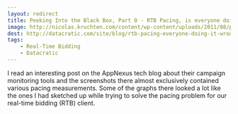 ```yaml
---
layout: redirect
title: Peeking Into the Black Box, Part 0 - RTB Pacing, is everyone doing it wrong?
image: http://nicolas.kruchten.com/content/wp-content/uploads/2011/08/prices2.png
dest: http://datacratic.com/site/blog/rtb-pacing-everyone-doing-it-wrong
tags:
    - Real-Time Bidding
    - Datacratic
---
```


I read an interesting post on the AppNexus tech blog about their campaign monitoring tools and the screenshots there almost exclusively contained various pacing measurements. Some of the graphs there looked a lot like the ones I had sketched up while trying to solve the pacing problem for our real-time bidding (RTB) client.